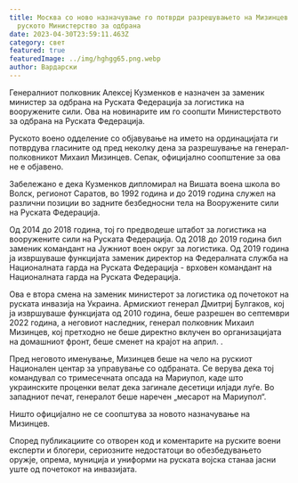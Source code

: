 ```yaml
---
title: Москва со ново назначување го потврди разрешувањето на Мизинцев од
  руското Министерство за одбрана
date: 2023-04-30T23:59:11.463Z
category: свет
featured: true
featuredImage: ../img/hghgg65.png.webp
author: Вардарски
---
```


Генералниот полковник Алексеј Кузменков е назначен за заменик министер за одбрана на Руската Федерација за логистика на вооружените сили. Ова на новинарите им го соопшти Министерството за одбрана на Руската Федерација.

Руското воено одделение со објавување на името на ординацијата ги потврдува гласините од пред неколку дена за разрешување на генерал-полковникот Михаил Мизинцев. Сепак, официјално соопштение за ова не е објавено.

Забележано е дека Кузменков дипломирал на Вишата воена школа во Волск, регионот Саратов, во 1992 година и до 2019 година служел на различни позиции во задните безбедносни тела на Вооружените сили на Руската Федерација.

Од 2014 до 2018 година, тој го предводеше штабот за логистика на вооружените сили на Руската Федерација. Од 2018 до 2019 година бил заменик командант на Јужниот воен округ за логистика. Од 2019 година ја извршуваше функцијата заменик директор на Федералната служба на Националната гарда на Руската Федерација - врховен командант на Националната гарда на Руската Федерација.

Ова е втора смена на заменик министерот за логистика од почетокот на руската инвазија на Украина. Армискиот генерал Дмитриј Булгаков, кој ја извршуваше функцијата од 2010 година, беше разрешен во септември 2022 година, а неговиот наследник, генерал полковник Михаил Мизинцев, кој претходно не беше директно вклучен во организацијата на домашниот фронт, беше сменет на крајот на април. .

Пред неговото именување, Мизинцев беше на чело на рускиот Национален центар за управување со одбраната. Се верува дека тој командувал со тримесечната опсада на Мариупол, каде што украинските проценки велат дека загинале десетици илјади луѓе. Во западниот печат, генералот беше наречен „месарот на Мариупол“.

Ништо официјално не се соопштува за новото назначување на Мизинцев.

Според публикациите со отворен код и коментарите на руските воени експерти и блогери, сериозните недостатоци во обезбедувањето оружје, опрема, муниција и униформи на руската војска станаа јасни уште од почетокот на инвазијата.
